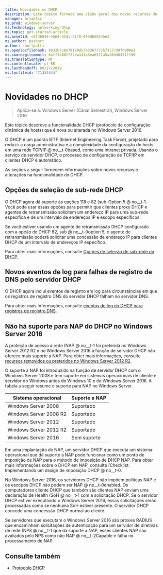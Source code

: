 ```yaml
---
title: Novidades no DHCP
description: Este tópico fornece uma visão geral dos novos recursos do protocolo DHCP no Windows Server 2016.
manager: brianlic
ms.prod: windows-server
ms.technology: networking-dhcp
ms.topic: get-started-article
ms.assetid: c6f36998-5b64-45d1-b1f0-0f0d6604dbe3
ms.author: pashort
author: shortpatti
ms.openlocfilehash: 8032b7c8e78170d57b0367775672577d9fd900e2
ms.sourcegitcommit: 6aff3d88ff22ea141a6ea6572a5ad8dd6321f199
ms.translationtype: MT
ms.contentlocale: pt-BR
ms.lasthandoff: 09/27/2019
ms.locfileid: "71355444"
---
```

# <a name="whats-new-in-dhcp"></a>Novidades no DHCP

>Aplica-se a: Windows Server (Canal Semestral), Windows Server 2016

Este tópico descreve a funcionalidade DHCP (protocolo de configuração dinâmica de hosts) que é nova ou alterada no Windows Server 2016.
  
O DHCP é um padrão IETF (Internet Engineering Task Force), projetado para reduzir a carga administrativa e a complexidade da configuração de hosts em uma rede TCP/IP @ no__t-0based, como uma intranet privada. Usando o serviço de servidor DHCP, o processo de configuração de TCP/IP em clientes DHCP é automático.

As seções a seguir fornecem informações sobre novos recursos e alterações na funcionalidade do DHCP.

## <a name="dhcp-subnet-selection-options"></a>Opções de seleção de sub-rede DHCP

O DHCP agora dá suporte às opções 118 e 82 \(sub-Option 5 @ no__t-1. Você pode usar essas opções para permitir que clientes proxy DHCP e agentes de retransmissão solicitem um endereço IP para uma sub-rede específica e de um intervalo de endereços IP e escopo específicos.


Se você estiver usando um agente de retransmissão DHCP configurado com a opção de DHCP 82, sub @ no__t-0option 5, o agente de retransmissão poderá solicitar uma concessão de endereço IP para clientes DHCP de um intervalo de endereços IP específico.

Para obter mais informações, consulte [Opções de seleção de sub-rede do DHCP](dhcp-subnet-options.md).

## <a name="new-logging-events-for-dns-registration-failures-by-the-dhcp-server"></a>Novos eventos de log para falhas de registro de DNS pelo servidor DHCP

O DHCP agora inclui eventos de registro em log para circunstâncias em que os registros de registro DNS do servidor DHCP falham no servidor DNS.

Para obter mais informações, consulte [eventos de log do DHCP para registros de registro DNS](dhcp-dns-events.md).

## <a name="dhcp-nap-is-not-supported-in-windows-server-2016"></a>Não há suporte para NAP do DHCP no Windows Server 2016

A proteção de acesso à rede \(NAP @ no__t-1 foi preterida no Windows Server 2012 R2 e no Windows Server 2016 a função de servidor DHCP não oferece mais suporte a NAP. Para obter mais informações, consulte [recursos removidos ou preteridos no Windows Server 2012 R2](https://technet.microsoft.com/library/dn303411.aspx).  
  
O suporte a NAP foi introduzido na função de servidor DHCP com o Windows Server 2008 e tem suporte em sistemas operacionais de cliente e servidor do Windows antes do Windows 10 e do Windows Server 2016. A tabela a seguir resume o suporte para NAP no Windows Server.  
  
|Sistema operacional|Suporte a NAP|  
|--------------------|---------------|  
| Windows Server 2008 |Suportado|  
| Windows Server 2008 R2 |Suportado|  
| Windows Server 2012 |Suportado|  
| Windows Server 2012 R2 |Suportado|  
| Windows Server 2016|Sem suporte|  
  
Em uma implantação de NAP, um servidor DHCP que executa um sistema operacional que dá suporte a NAP pode funcionar como um ponto de imposição de NAP para o método de imposição de DHCP NAP. Para obter mais informações sobre o DHCP em NAP, consulte [Checklist: Implementando um design de imposição DHCP @ no__t-0.  
  
No Windows Server 2016, os servidores DHCP não impõem políticas NAP e os escopos DHCP não podem ser NAP @ no__t-0enabled. Os computadores cliente DHCP que também são clientes NAP enviam uma declaração de Health \(SoH @ no__t-1 com a solicitação DHCP. Se o servidor DHCP estiver executando o Windows Server 2016, essas solicitações serão processadas como se nenhuma SoH estiver presente. O servidor DHCP concede uma concessão DHCP normal ao cliente. 

Se servidores que executam o Windows Server 2016 são proxies RADIUS que encaminham solicitações de autenticação para um servidor de diretivas de rede \(NPS @ no__t-1 que dá suporte a NAP, esses clientes NAP são avaliados pelo NPS como não NAP @ no__t-2Capable e falha no processamento de NAP.
  
## <a name="see-also"></a>Consulte também  
  
-   [Protocolo DHCP](Dynamic-Host-Configuration-Protocol--DHCP-.md)  
  

